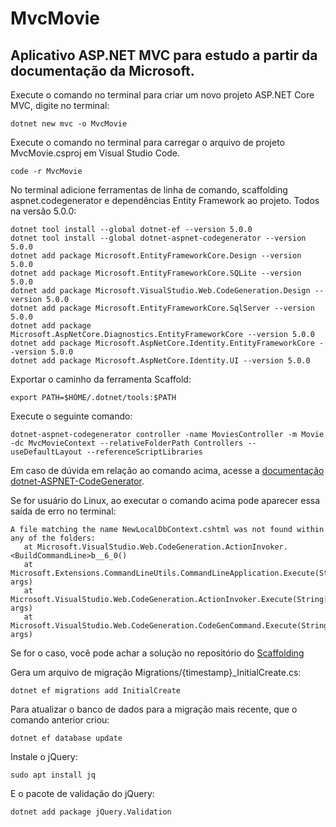 # MvcMovie
## Aplicativo ASP.NET MVC para estudo a partir da documentação da Microsoft.

Execute o comando no terminal para criar um novo projeto ASP.NET Core MVC, digite no terminal:
```
dotnet new mvc -o MvcMovie 
```

Execute o comando no terminal para carregar o arquivo de projeto MvcMovie.csproj em Visual Studio Code.
```
code -r MvcMovie
```

No terminal adicione ferramentas de linha de comando, scaffolding aspnet.codegenerator e dependências Entity Framework ao projeto. Todos na versão 5.0.0:
```
dotnet tool install --global dotnet-ef --version 5.0.0
dotnet tool install --global dotnet-aspnet-codegenerator --version 5.0.0   
dotnet add package Microsoft.EntityFrameworkCore.Design --version 5.0.0  
dotnet add package Microsoft.EntityFrameworkCore.SQLite --version 5.0.0
dotnet add package Microsoft.VisualStudio.Web.CodeGeneration.Design --version 5.0.0
dotnet add package Microsoft.EntityFrameworkCore.SqlServer --version 5.0.0
dotnet add package Microsoft.AspNetCore.Diagnostics.EntityFrameworkCore --version 5.0.0
dotnet add package Microsoft.AspNetCore.Identity.EntityFrameworkCore --version 5.0.0
dotnet add package Microsoft.AspNetCore.Identity.UI --version 5.0.0
```

Exportar o caminho da ferramenta Scaffold:
```
export PATH=$HOME/.dotnet/tools:$PATH
```

Execute o seguinte comando:
```
dotnet-aspnet-codegenerator controller -name MoviesController -m Movie -dc MvcMovieContext --relativeFolderPath Controllers --useDefaultLayout --referenceScriptLibraries
```

Em caso de dúvida em relação ao comando acima, acesse a [documentação dotnet-ASPNET-CodeGenerator](https://docs.microsoft.com/pt-br/aspnet/core/fundamentals/tools/dotnet-aspnet-codegenerator?view=aspnetcore-5.0).

Se for usuário do Linux, ao executar o comando acima pode aparecer essa saída de erro no terminal:
```
A file matching the name NewLocalDbContext.cshtml was not found within any of the folders: 
   at Microsoft.VisualStudio.Web.CodeGeneration.ActionInvoker.<BuildCommandLine>b__6_0()
   at Microsoft.Extensions.CommandLineUtils.CommandLineApplication.Execute(String[] args)
   at Microsoft.VisualStudio.Web.CodeGeneration.ActionInvoker.Execute(String[] args)
   at Microsoft.VisualStudio.Web.CodeGeneration.CodeGenCommand.Execute(String[] args)
```

Se for o caso, você pode achar a solução no repositório do [Scaffolding](https://github.com/dotnet/Scaffolding/issues/1387#issuecomment-735289808)

Gera um arquivo de migração Migrations/{timestamp}_InitialCreate.cs:
```
dotnet ef migrations add InitialCreate
```

Para atualizar o banco de dados para a migração mais recente, que o comando anterior criou:
```
dotnet ef database update
```

Instale o jQuery:
```
sudo apt install jq
```

E o pacote de validação do jQuery:
```
dotnet add package jQuery.Validation
```

